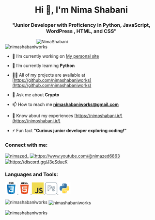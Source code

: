 <h1 align="center">Hi 👋, I'm Nima Shabani</h1>
<h3 align="center">"Junior Developer with Proficiency in Python, JavaScript, WordPress , HTML, and CSS"</h3>

<img align="right" alt="NimaShabani" width="400" src="https://gifdb.com/images/high/animated-programmer-guy-coding-790a0bs8e8thpisg.gif">
<p align="left"> <img src="https://komarev.com/ghpvc/?username=nimashabaniworks&label=Profile%20views&color=0e75b6&style=flat" alt="nimashabaniworks" /> </p>

- 🔭 I’m currently working on [My personal site](https://nimoshabani.ir/)

- 🌱 I’m currently learning **Python**

- 👨‍💻 All of my projects are available at [https://github.com/nimashabaniworks](https://github.com/nimashabaniworks)

- 💬 Ask me about **Crypto**

- 📫 How to reach me **nimashabaniworks@gmail.com**

- 📄 Know about my experiences [https://nimoshabani.ir/](https://nimoshabani.ir/)

- ⚡ Fun fact **"Curious junior developer exploring coding!"**

<h3 align="left">Connect with me:</h3>
<p align="left">
<a href="https://instagram.com/nimazed_" target="blank"><img align="center" src="https://raw.githubusercontent.com/rahuldkjain/github-profile-readme-generator/master/src/images/icons/Social/instagram.svg" alt="nimazed_" height="30" width="40" /></a>
<a href="https://www.youtube.com/c/https://www.youtube.com/@nimazed6863" target="blank"><img align="center" src="https://raw.githubusercontent.com/rahuldkjain/github-profile-readme-generator/master/src/images/icons/Social/youtube.svg" alt="https://www.youtube.com/@nimazed6863" height="30" width="40" /></a>
<a href="https://discord.gg/https://discord.gg/J3eSdueK" target="blank"><img align="center" src="https://raw.githubusercontent.com/rahuldkjain/github-profile-readme-generator/master/src/images/icons/Social/discord.svg" alt="https://discord.gg/J3eSdueK" height="30" width="40" /></a>
</p>

<h3 align="left">Languages and Tools:</h3>
<p align="left"> <a href="https://www.w3schools.com/css/" target="_blank" rel="noreferrer"> <img src="https://raw.githubusercontent.com/devicons/devicon/master/icons/css3/css3-original-wordmark.svg" alt="css3" width="40" height="40"/> </a> <a href="https://www.w3.org/html/" target="_blank" rel="noreferrer"> <img src="https://raw.githubusercontent.com/devicons/devicon/master/icons/html5/html5-original-wordmark.svg" alt="html5" width="40" height="40"/> </a> <a href="https://developer.mozilla.org/en-US/docs/Web/JavaScript" target="_blank" rel="noreferrer"> <img src="https://raw.githubusercontent.com/devicons/devicon/master/icons/javascript/javascript-original.svg" alt="javascript" width="40" height="40"/> </a> <a href="https://www.photoshop.com/en" target="_blank" rel="noreferrer"> <img src="https://raw.githubusercontent.com/devicons/devicon/master/icons/photoshop/photoshop-line.svg" alt="photoshop" width="40" height="40"/> </a> <a href="https://www.python.org" target="_blank" rel="noreferrer"> <img src="https://raw.githubusercontent.com/devicons/devicon/master/icons/python/python-original.svg" alt="python" width="40" height="40"/> </a> </p>

<p><img align="left" src="https://github-readme-stats.vercel.app/api/top-langs?username=nimashabaniworks&show_icons=true&locale=en&layout=compact" alt="nimashabaniworks" /></p>

<p>&nbsp;<img align="center" src="https://github-readme-stats.vercel.app/api?username=nimashabaniworks&show_icons=true&locale=en" alt="nimashabaniworks" /></p>

<p><img align="center" src="https://github-readme-streak-stats.herokuapp.com/?user=nimashabaniworks&" alt="nimashabaniworks" /></p>
